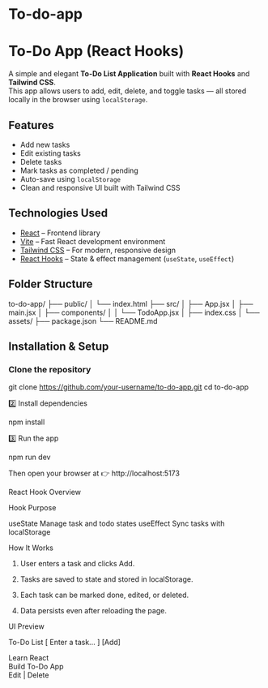 # To-do-app


#  To-Do App (React Hooks)

A simple and elegant **To-Do List Application** built with **React Hooks** and **Tailwind CSS**.  
This app allows users to add, edit, delete, and toggle tasks — all stored locally in the browser using `localStorage`.



## Features

-  Add new tasks  
-  Edit existing tasks  
-  Delete tasks  
-  Mark tasks as completed / pending  
-  Auto-save using `localStorage`  
-  Clean and responsive UI built with Tailwind CSS  



##  Technologies Used

- [React](https://react.dev/) – Frontend library  
- [Vite](https://vitejs.dev/) – Fast React development environment  
- [Tailwind CSS](https://tailwindcss.com/) – For modern, responsive design  
- [React Hooks](https://react.dev/reference/react) – State & effect management (`useState`, `useEffect`)



##  Folder Structure

to-do-app/ ├── public/ │   └── index.html ├── src/ │   ├── App.jsx │   ├── main.jsx │   ├── components/ │   │   └── TodoApp.jsx │   ├── index.css │   └── assets/ ├── package.json └── README.md



##  Installation & Setup

###  Clone the repository

git clone https://github.com/your-username/to-do-app.git
cd to-do-app

2️⃣ Install dependencies

npm install

3️⃣ Run the app

npm run dev

Then open your browser at 👉 http://localhost:5173




 React Hook Overview

Hook	Purpose

useState	Manage task and todo states
useEffect	Sync tasks with localStorage





 How It Works

1. User enters a task and clicks Add.


2. Tasks are saved to state and stored in localStorage.


3. Each task can be marked done, edited, or deleted.


4. Data persists even after reloading the page.






UI Preview

 To-Do List
[ Enter a task... ] [Add]

 Learn React  
 Build To-Do App  
 Edit |  Delete




